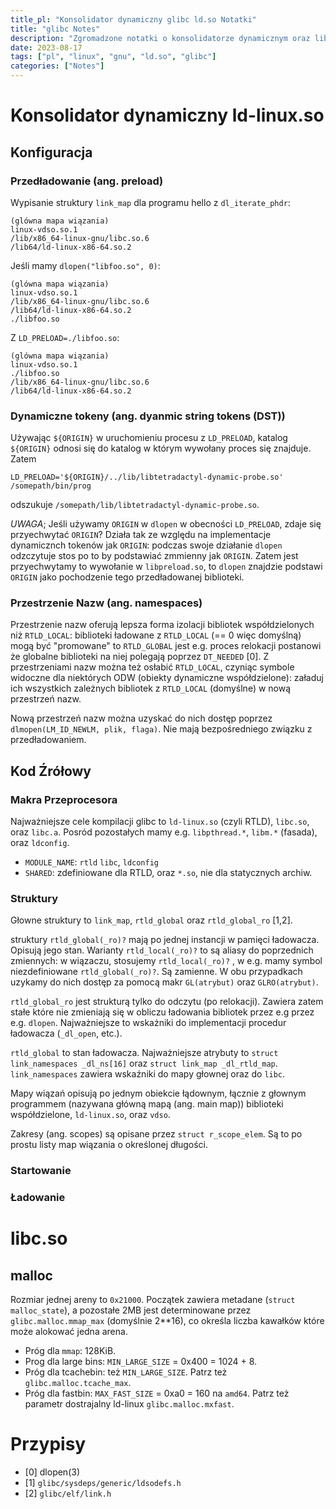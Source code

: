 ```yaml
---
title_pl: "Konsolidator dynamiczny glibc ld.so Notatki"
title: "glibc Notes"
description: "Zgromadzone notatki o konsolidatorze dynamicznym oraz libc w środowisku GNU"
date: 2023-08-17
tags: ["pl", "linux", "gnu", "ld.so", "glibc"]
categories: ["Notes"]
---
```


# Konsolidator dynamiczny ld-linux.so

## Konfiguracja

### Przedładowanie (ang. preload)

Wypisanie struktury `link_map` dla programu hello z `dl_iterate_phdr`:

```
(glówna mapa wiązania)
linux-vdso.so.1
/lib/x86_64-linux-gnu/libc.so.6
/lib64/ld-linux-x86-64.so.2
```

Jeśli mamy `dlopen("libfoo.so", 0)`:

```
(glówna mapa wiązania)
linux-vdso.so.1
/lib/x86_64-linux-gnu/libc.so.6
/lib64/ld-linux-x86-64.so.2
./libfoo.so
```

Z `LD_PRELOAD=./libfoo.so`:

```
(glówna mapa wiązania)
linux-vdso.so.1
./libfoo.so
/lib/x86_64-linux-gnu/libc.so.6
/lib64/ld-linux-x86-64.so.2
```

### Dynamiczne tokeny (ang. dyanmic string tokens (DST))

Używając `${ORIGIN}` w uruchomieniu procesu z `LD_PRELOAD`, katalog `${ORIGIN}` odnosi się do katalog w którym wywołany proces się znajduje. Zatem

```
LD_PRELOAD='${ORIGIN}/../lib/libtetradactyl-dynamic-probe.so' /somepath/bin/prog
```

odszukuje `/somepath/lib/libtetradactyl-dynamic-probe.so`.

_UWAGA_; Jeśli używamy `ORIGIN` w `dlopen` w obecności `LD_PRELOAD`, zdaje się przyechwytać `ORIGIN`? Działa tak ze względu na implementacje dynamicznch tokenów jak `ORIGIN`: podczas swoje działanie `dlopen` odzczytuje stos po to by podstawiać zmmienny jak `ORIGIN`. Zatem jest przyechwytamy to wywołanie w `libpreload.so`, to `dlopen` znajdzie podstawi `ORIGIN` jako pochodzenie tego przedładowanej biblioteki.

### Przestrzenie Nazw (ang. namespaces)

Przestrzenie nazw oferują lepsza forma izolacji bibliotek współdzielonych niż `RTLD_LOCAL`: biblioteki ładowane z `RTLD_LOCAL` (== 0 więc domyślną) mogą być "promowane" to `RTLD_GLOBAL` jest e.g. proces relokacji postanowi że globalne biblioteki na niej polegają poprzez `DT_NEEDED` [0]. Z przestrzeniami nazw można też osłabić `RTLD_LOCAL`, czyniąc symbole widoczne dla niektórych ODW (obiekty dynamiczne współdzielone): załaduj ich wszystkich zależnych bibliotek z `RTLD_LOCAL` (domyślne) w nową przestrzeń nazw.

Nową przestrzeń nazw można uzyskać do nich dostęp poprzez `dlmopen(LM_ID_NEWLM, plik, flaga)`. Nie mają bezpośredniego związku z przedładowaniem.

###

## Kod Źrółowy

### Makra Przeprocesora

Najważniejsze cele kompilacji glibc to `ld-linux.so` (czyli RTLD), `libc.so`, oraz `libc.a`. Posród pozostałych mamy e.g. `libpthread.*`, `libm.*` (fasada), oraz `ldconfig`.

- `MODULE_NAME`: `rtld` `libc`, `ldconfig`
- `SHARED`: zdefiniowane dla RTLD, oraz `*.so`, nie dla statycznych archiw.

### Struktury

Głowne struktury to `link_map`, `rtld_global` oraz `rtld_global_ro` [1,2].

struktury `rtld_global(_ro)?` mają po jednej instancji w pamięci ładowacza. Opisują jego stan. Warianty `rtld_local(_ro)?` to są aliasy do poprzednich zmiennych: w wiązaczu, stosujemy `rtld_local(_ro)?` , w e.g. mamy symbol niezdefiniowane `rtld_global(_ro)?`. Są zamienne. W obu przypadkach uzykamy do nich dostęp za pomocą makr `GL(atrybut)` oraz `GLRO(atrybut)`.

`rtld_global_ro` jest strukturą tylko do odczytu (po relokacji). Zawiera zatem stałe które nie zmieniają się w obliczu ładowania bibliotek przez e.g przez e.g. `dlopen`. Najważniejsze to wskażniki do implementacji procedur ładowacza (`_dl_open`, etc.).

`rtld_global` to stan ładowacza. Najważniejsze atrybuty to `struct link_namespaces _dl_ns[16]` oraz `struct link_map _dl_rtld_map`. `link_namespaces` zawiera wskaźniki do mapy głownej oraz do `libc`.

Mapy wiązań opisują po jednym obiekcie łądownym, łącznie z głownym programmem (nazywana główną mapą (ang. main map)) biblioteki współdzielone, `ld-linux.so`, oraz `vdso`.

Zakresy (ang. scopes) są opisane przez `struct r_scope_elem`. Są to po prostu listy map wiązania o określonej długości.

### Startowanie

<!-- TODO 02/09/20 psacawa: finish this -->

### Ładowanie

<!-- TODO 02/09/20 psacawa: finish this -->

# libc.so

## malloc

Rozmiar jednej areny to `0x21000`. Początek  zawiera metadane (`struct malloc_state`), a pozostałe 2MB jest determinowane przez `glibc.malloc.mmap_max` (domyślnie 2\*\*16),  co określa liczba kawałków które może alokować jedna arena.

- Próg dla `mmap`: 128KiB.
- Prog dla large bins: `MIN_LARGE_SIZE` = 0x400 = 1024 + 8.
- Próg dla tcachebin: też `MIN_LARGE_SIZE`. Patrz też `glibc.malloc.tcache_max`.
- Próg dla fastbin: `MAX_FAST_SIZE` = 0xa0 = 160 na `amd64`. Patrz też parametr dostrajalny ld-linux `glibc.malloc.mxfast`.  

# Przypisy

- [0] dlopen(3)
- [1] `glibc/sysdeps/generic/ldsodefs.h`
- [2] `glibc/elf/link.h`
